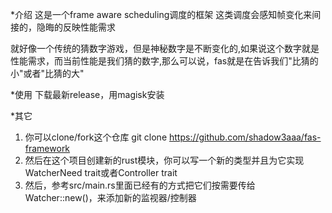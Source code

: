 *介绍
这是一个frame aware scheduling调度的框架
这类调度会感知帧变化来间接的，隐晦的反映性能需求

就好像一个传统的猜数字游戏，但是神秘数字是不断变化的,如果说这个数字就是性能需求，而当前性能是我们猜的数字,那么可以说，fas就是在告诉我们"比猜的小"或者"比猜的大"

*使用
下载最新release，用magisk安装

*其它
1. 你可以clone/fork这个仓库
git clone https://github.com/shadow3aaa/fas-framework
2. 然后在这个项目创建新的rust模块，你可以写一个新的类型并且为它实现WatcherNeed trait或者Controller trait
3. 然后，参考src/main.rs里面已经有的方式把它们按需要传给Watcher::new()，来添加新的监视器/控制器
